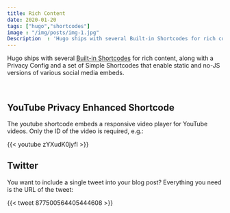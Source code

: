 ```yaml
---
title: Rich Content 
date: 2020-01-20
tags: ["hugo","shortcodes"]
image : "/img/posts/img-1.jpg"
Description  : 'Hugo ships with several Built-in Shortcodes for rich content, along with a...'
---
```


Hugo ships with several [Built-in Shortcodes](https://gohugo.io/content-management/shortcodes/#use-hugos-built-in-shortcodes) for rich content, along with a Privacy Config and a set of Simple Shortcodes that enable static and no-JS versions of various social media embeds.

&nbsp;
## YouTube Privacy Enhanced Shortcode

The youtube shortcode embeds a responsive video player for YouTube videos. Only the ID of the video is required, e.g.:

{{< youtube zYXudK0jyfI >}}
&nbsp;

## Twitter

You want to include a single tweet into your blog post? Everything you need is the URL of the tweet:

{{< tweet 877500564405444608 >}}

 
<!--Photo by Dimitri Houtteman on Unsplash-->
